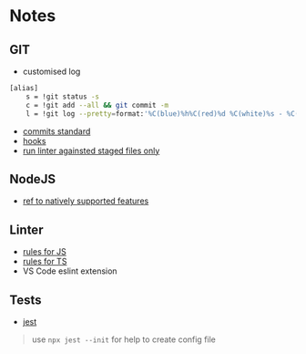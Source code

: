 # Notes

## GIT
* customised log
```bash
[alias]
	s = !git status -s
	c = !git add --all && git commit -m
	l = !git log --pretty=format:'%C(blue)%h%C(red)%d %C(white)%s - %C(cyan)%cn, %C(green)%cr'
```
* [commits standard](https://www.conventionalcommits.org/en/v1.0.0/)
* [hooks](https://github.com/typicode/husky#readme)
* [run linter againsted staged files only](https://github.com/okonet/lint-staged)

## NodeJS
* [ref to natively supported features](https://node.green/)

## Linter
* [rules for JS](https://standardjs.com/rules.html)
* [rules for TS](https://github.com/standard/eslint-config-standard-with-typescript)
* VS Code eslint extension

## Tests
* [jest](https://jestjs.io/)
> use `npx jest --init` for help to create config file
